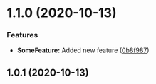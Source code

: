 # 1.1.0 (2020-10-13)


### Features

* **SomeFeature:** Added new feature ([0b8f987](https://github.com/astronoka/test_conventional_commits/commit/0b8f987ae76ba1fe4fb9988b75dae4c731ae85b5))



## 1.0.1 (2020-10-13)



